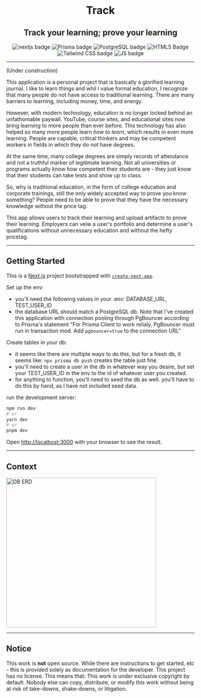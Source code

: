 <div align="center">
  <h1>Track</h1>
  <h2>Track your learning; prove your learning</h2>
  <picture>
    <img alt="nextjs badge" src="https://img.shields.io/badge/next.js-000000?style=for-the-badge&logo=nextdotjs&logoColor=white">
  </picture>
  <picture>
    <img alt="Prisma badge" src="https://img.shields.io/badge/Prisma-3982CE?style=for-the-badge&logo=Prisma&logoColor=white">
  </picture>
  <picture>
    <img alt="PostgreSQL badge" src="https://img.shields.io/badge/PostgreSQL-316192?style=for-the-badge&logo=postgresql&logoColor=white">
  </picture>
  <picture>
    <img alt="HTML5 Badge" src="https://img.shields.io/badge/HTML5-E34F26?style=for-the-badge&logo=html5&logoColor=white">
  </picture>
  <picture>
    <img alt="Tailwind CSS badge" src="https://img.shields.io/badge/Tailwind_CSS-38B2AC?style=for-the-badge&logo=tailwind-css&logoColor=white">
  </picture>
  <picture>
    <img alt="JS badge" src="https://img.shields.io/badge/JavaScript-323330?style=for-the-badge&logo=javascript&logoColor=F7DF1E">
  </picture>
</div>

---

(Under construction)

This application is a personal project that is basically a glorified learning journal. I like to learn things and whil I value formal education, I recognize that many people do not have access to traditional learning. There are many barriers to learning, including money, time, and energy. 

However, with modern technology, education is no longer locked behind an unfathomable paywall. YouTube, course sites, and educational sites now bring learning to more people than ever before. This technology has also helped so many more people learn _how to learn_, which results in even more learning. People are capable, critical thinkers and may be competent workers in fields in which they do not have degrees.

At the same time, many college degrees are simply records of attendance and not a truthful marker of legitimate learning. Not all universities or programs actually know how competent their students are - they just know that their students can take tests and show up to class. 

So, why is traditional education, in the form of college education and corporate trainings, still the only widely accepted way to prove you know something? People need to be able to prove that they have the necessary knowledge without the price tag. 

This app allows users to track their learning and upload artifacts to prove their learning. Employers can veiw a user's portfolio and determine a user's qualifications without unnecessary education and without the hefty pricetag. 

---

## Getting Started

This is a [Next.js](https://nextjs.org/) project bootstrapped with [`create-next-app`](https://github.com/vercel/next.js/tree/canary/packages/create-next-app).

Set up the env:

- you'll need the following values in your .env: DATABASE_URL, TEST_USER_ID
- the database URL should match a PostgreSQL db. Note that I've created this application with connection pooling through PgBouncer according to Prisma's statement "For Prisma Client to work relialy, PgBouncer must run in transaction mod. Add `pgbouncer=true` to the connection URL"

Create tables in your db:

- it seems like there are multiple ways to do this, but for a fresh db, it seems like: `npx prisma db push` creates the table just fine.
- you'll need to create a user in the db in whatever way you desire, but set your TEST_USER_ID in the env to the id of whatever user you created. 
- for anything to function, you'll need to seed the db as well. you'll have to do this by hand, as I have not included seed data. 

run the development server:

```bash
npm run dev
# or
yarn dev
# or
pnpm dev
```

Open [http://localhost:3000](http://localhost:3000) with your browser to see the result.

---

## Context

<img src="https://i.imgur.com/psxuwRX.png" alt="DB ERD" width="400" />

---

## Notice

This work is **not** open source. While there are instructions to get started, etc - this is provided solely as documentation for the developer. This project has no license. This means that: This work is under exclusive copyright by default. Nobody else can copy, distribute, or modify this work without being at risk of take-downs, shake-downs, or litigation.